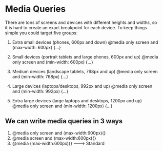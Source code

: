 # Media Queries

There are tons of screens and devices with different heights and widths, so it is hard to create an exact breakpoint for each device. To keep things simple you could target five groups:

1. Extra small devices (phones, 600px and down) 
@media only screen and (max-width: 600px) {...}

2. Small devices (portrait tablets and large phones, 600px and up) 
@media only screen and (min-width: 600px) {...}

3. Medium devices (landscape tablets, 768px and up) 
@media only screen and (min-width: 768px) {...}

4. Large devices (laptops/desktops, 992px and up) 
@media only screen and (min-width: 992px) {...}

5. Extra large devices (large laptops and desktops, 1200px and up) 
@media only screen and (min-width: 1200px) {...}


## We can write media queries in 3 ways

1. @media only screen and (max-width:600px){}
2. @media screen and (max-width:600px){}
3. @media (max-width:600px){} ---> Standard

